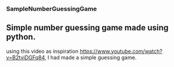 ### SampleNumberGuessingGame
## Simple number guessing game made using python. 
using this video as inspiration https://www.youtube.com/watch?v=B2tviDGFq84, I had made a simple guessing game. 
